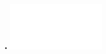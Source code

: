 - ![P L Dhingra Diseases of Ear, Nose and Throat & Head and Neck Surgery.pdf](../assets/P_L_Dhingra_Diseases_of_Ear,_Nose_and_Throat_&_Head_and_Neck_Surgery_1730589599933_0.pdf)